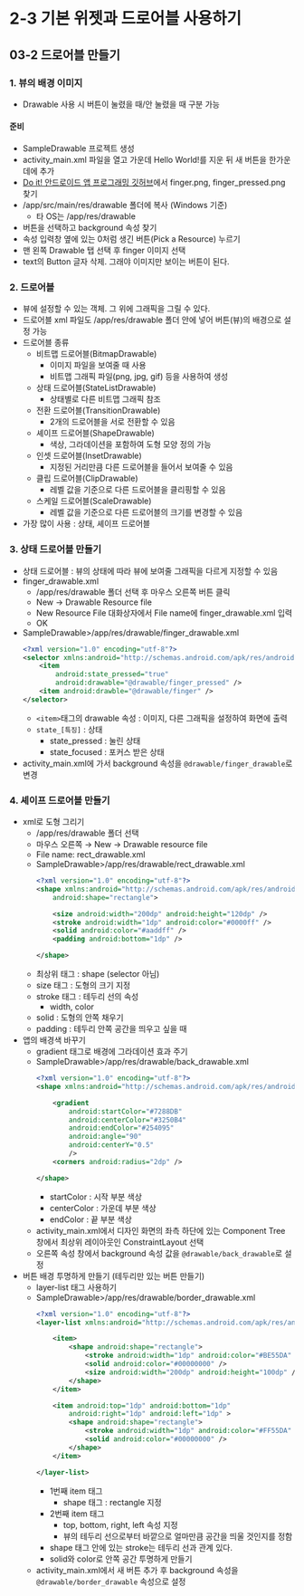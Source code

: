 # 2-3 기본 위젯과 드로어블 사용하기
## 03-2 드로어블 만들기

### 1. 뷰의 배경 이미지
* Drawable 사용 시 버튼이 눌렸을 때/안 눌렸을 때 구분 가능
#### 준비
* SampleDrawable 프로젝트 생성
* activity_main.xml 파일을 열고 가운데 Hello World!를 지운 뒤 새 버튼을 한가운데에 추가
* [Do it! 안드로이드 앱 프로그래밍 깃허브](https://github.com/mike-jung/DoItAndroid/tree/master/part2/chapter03/SampleDrawable/app/src/main/res/drawable)에서 finger.png, finger_pressed.png 찾기
* /app/src/main/res/drawable 폴더에 복사 (Windows 기준)
  * 타 OS는 /app/res/drawable
* 버튼을 선택하고 background 속성 찾기
* 속성 입력창 옆에 있는 0처럼 생긴 버튼(Pick a Resource) 누르기
* 맨 왼쪽 Drawable 탭 선택 후 finger 이미지 선택
* text의 Button 글자 삭제. 그래야 이미지만 보이는 버튼이 된다.

### 2. 드로어블
* 뷰에 설정할 수 있는 객체. 그 위에 그래픽을 그릴 수 있다.
* 드로어블 xml 파일도 /app/res/drawable 폴더 안에 넣어 버튼(뷰)의 배경으로 설정 가능
* 드로어블 종류
  * 비트맵 드로어블(BitmapDrawable)
    * 이미지 파일을 보여줄 때 사용
    * 비트맵 그래픽 파일(png, jpg, gif) 등을 사용하여 생성
  * 상태 드로어블(StateListDrawable)
    * 상태별로 다른 비트맵 그래픽 참조
  * 전환 드로어블(TransitionDrawable)
    * 2개의 드로어블을 서로 전환할 수 있음
  * 셰이프 드로어블(ShapeDrawable)
    * 색상, 그라데이션을 포함하여 도형 모양 정의 가능
  * 인셋 드로어블(InsetDrawable)
    * 지정된 거리만큼 다른 드로어블을 들어서 보여줄 수 있음
  * 클립 드로어블(ClipDrawable)
    * 레벨 값을 기준으로 다른 드로어블을 클리핑할 수 있음
  * 스케일 드로어블(ScaleDrawable)
    * 레벨 값을 기준으로 다른 드로어블의 크기를 변경할 수 있음
* 가장 많이 사용 : 상태, 셰이프 드로어블

### 3. 상태 드로어블 만들기
* 상태 드로어블 : 뷰의 상태에 따라 뷰에 보여줄 그래픽을 다르게 지정할 수 있음
* finger_drawable.xml
  * /app/res/drawable 폴더 선택 후 마우스 오른쪽 버튼 클릭
  * New → Drawable Resource file
  * New Resource File 대화상자에서 File name에 finger_drawable.xml 입력
  * OK
* SampleDrawable>/app/res/drawable/finger_drawable.xml
    ```xml
    <?xml version="1.0" encoding="utf-8"?>
    <selector xmlns:android="http://schemas.android.com/apk/res/android">
        <item
            android:state_pressed="true"
            android:drawable="@drawable/finger_pressed" />
        <item android:drawble="@drawable/finger" />
    </selector>
    ```
  * `<item>`태그의 drawable 속성 : 이미지, 다른 그래픽을 설정하여 화면에 출력
  * `state_[특징]` : 상태
    * state_pressed : 눌린 상태
    * state_focused : 포커스 받은 상태
* activity_main.xml에 가서 background 속성을 `@drawable/finger_drawable`로 변경

### 4. 셰이프 드로어블 만들기
* xml로 도형 그리기
  * /app/res/drawable 폴더 선택
  * 마우스 오른쪽 → New → Drawable resource file
  * File name: rect_drawable.xml
  * SampleDrawable>/app/res/drawable/rect_drawable.xml
    ```xml
    <?xml version="1.0" encoding="utf-8"?>
    <shape xmlns:android="http://schemas.android.com/apk/res/android"
        android:shape="rectangle">

        <size android:width="200dp" android:height="120dp" />
        <stroke android:width="1dp" android:color="#0000ff" />
        <solid android:color="#aaddff" />
        <padding android:bottom="1dp" />

    </shape>
    ```
  * 최상위 태그 : shape (selector 아님)
  * size 태그 : 도형의 크기 지정
  * stroke 태그 : 테두리 선의 속성
    * width, color
  * solid : 도형의 안쪽 채우기
  * padding : 테두리 안쪽 공간을 띄우고 싶을 때
* 앱의 배경색 바꾸기
  * gradient 태그로 배경에 그라데이션 효과 주기
  * SampleDrawable>/app/res/drawable/back_drawable.xml
    ```xml
    <?xml version="1.0" encoding="utf-8"?>
    <shape xmlns:android="http://schemas.android.com/apk/res/android">

        <gradient
            android:startColor="#7288DB"
            android:centerColor="#3250B4"
            android:endColor="#254095"
            android:angle="90"
            android:centerY="0.5"
            />
        <corners android:radius="2dp" />

    </shape>
    ```
    * startColor : 시작 부분 색상
    * centerColor : 가운데 부분 색상
    * endColor : 끝 부분 색상
  * activity_main.xml에서 디자인 화면의 좌측 하단에 있는 Component Tree 창에서 최상위 레이아웃인 ConstraintLayout 선택
  * 오른쪽 속성 창에서 background 속성 값을 `@drawable/back_drawable`로 설정
* 버튼 배경 투명하게 만들기 (테두리만 있는 버튼 만들기)
  * layer-list 태그 사용하기
  * SampleDrawable>/app/res/drawable/border_drawable.xml
    ```xml
    <?xml version="1.0" encoding="utf-8"?>
    <layer-list xmlns:android="http://schemas.android.com/apk/res/android">

        <item>
            <shape android:shape="rectangle">
                <stroke android:width="1dp" android:color="#BE55DA" />
                <solid android:color="#00000000" />
                <size android:width="200dp" android:height="100dp" />
            </shape>
        </item>

        <item android:top="1dp" android:bottom="1dp"
            android:right="1dp" android:left="1dp" >
            <shape android:shape="rectangle">
                <stroke android:width="1dp" android:color="#FF55DA" />
                <solid android:color="#00000000" />
            </shape>
        </item>

    </layer-list>
    ```
    * 1번째 item 태그
      * shape 태그 : rectangle 지정
    * 2번째 item 태그
      * top, bottom, right, left 속성 지정
      * 뷰의 테두리 선으로부터 바깥으로 얼마만큼 공간을 띄울 것인지를 정함
    * shape 태그 안에 있는 stroke는 테두리 선과 관계 있다.
    * solid와 color로 안쪽 공간 투명하게 만들기
  * activity_main.xml에서 새 버튼 추가 후 background 속성을 `@drawable/border_drawable` 속성으로 설정